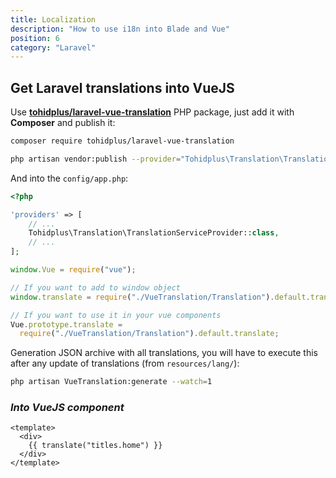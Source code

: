 ```yaml
---
title: Localization
description: "How to use i18n into Blade and Vue"
position: 6
category: "Laravel"
---
```


## **Get Laravel translations into VueJS**

Use [**tohidplus/laravel-vue-translation**](https://github.com/tohidplus/laravel-vue-translation) PHP package, just add it with **Composer** and publish it:

```sh
composer require tohidplus/laravel-vue-translation

php artisan vendor:publish --provider="Tohidplus\Translation\TranslationServiceProvider"
```

And into the `config/app.php`:

```php title="config/app.php"
<?php

'providers' => [
    // ...
    Tohidplus\Translation\TranslationServiceProvider::class,
    // ...
];
```

```js title="resources/js/app.js"
window.Vue = require("vue");

// If you want to add to window object
window.translate = require("./VueTranslation/Translation").default.translate;

// If you want to use it in your vue components
Vue.prototype.translate =
  require("./VueTranslation/Translation").default.translate;
```

Generation JSON archive with all translations, you will have to execute this after any update of translations (from `resources/lang/`):

```sh
php artisan VueTranslation:generate --watch=1
```

### _Into VueJS component_

```vue title="resources/js/components/my-component.vue"
<template>
  <div>
    {{ translate("titles.home") }}
  </div>
</template>
```
